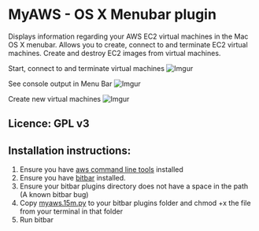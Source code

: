 
# MyAWS - OS X Menubar plugin

Displays information regarding your AWS EC2 virtual machines in the Mac OS X menubar. 
Allows you to create, connect to and terminate EC2 virtual machines.
Create and destroy EC2 images from virtual machines.


Start, connect to and terminate virtual machines
![Imgur](https://i.imgur.com/1MTAvlX.png)

See console output in Menu Bar
![Imgur](https://i.imgur.com/B17Q9hy.jpg)

Create new virtual machines 
![Imgur](https://i.imgur.com/VTcVJFY.jpg)

## Licence: GPL v3

## Installation instructions: 

1. Ensure you have [aws command line tools](https://docs.aws.amazon.com/cli/latest/userguide/cli-install-macos.html) installed
2. Ensure you have [bitbar](https://github.com/matryer/bitbar/releases/latest) installed.
3. Ensure your bitbar plugins directory does not have a space in the path (A known bitbar bug)
4. Copy [myaws.15m.py](myaws.15m.py) to your bitbar plugins folder and chmod +x the file from your terminal in that folder
5. Run bitbar
